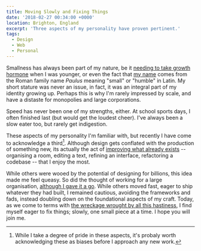 ```yaml
---
title: Moving Slowly and Fixing Things
date: '2018-02-27 00:34:00 +0000'
location: Brighton, England
excerpt: 'Three aspects of my personality have proven pertinent.'
tags:
  - Design
  - Web
  - Personal
---
```

Smallness has always been part of my nature, be it [needing to take growth hormone][1] when I was younger, or even the fact that [my name][2] comes from the Roman family name _Paulus_ meaning "small" or "humble" in Latin. My short stature was never an issue, in fact, it was an integral part of my identity growing up. Perhaps this is why I'm rarely impressed by scale, and have a distaste for monopolies and large corporations.

Speed has never been one of my strengths, either. At school sports days, I often finished last (but would get the loudest cheer). I've always been a slow eater too, but rarely get indigestion.

These aspects of my personality I'm familiar with, but recently I have come to acknowledge a third[^1]. Although design gets conflated with the production of something new, its actually the act of [improving what already exists][3] -- organising a room, editing a text, refining an interface, refactoring a codebase -- that I enjoy the most.

While others were wooed by the potential of designing for billions, this idea made me feel queasy. So did the thought of working for a large organisation, [although I gave it a go][4]. While others moved fast, eager to ship whatever they had built, I remained cautious, avoiding the frameworks and fads, instead doubling down on the foundational aspects of my craft. Today, as we come to terms with [the wreckage wrought by all this hastiness][5], I find myself eager to fix things; slowly, one small piece at a time. I hope you will join me.

[^1]: While I take a degree of pride in these aspects, it's probaly worth acknowledging these as biases before I approach any new work.

[1]: https://lloydyweb.paulrobertlloyd.com/blog/2005/08/a_tall_story.php
[2]: https://www.behindthename.com/name/paul
[3]: https://css-tricks.com/improving-accessibility-24-ways/
[4]: https://paulrobertlloyd.com/2015/01/changing_gears
[5]: https://medium.com/@monteiro/ac7289549017
